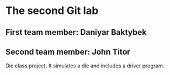 # The second Git lab
## First team member: Daniyar Baktybek
## Second team member: John Titor
Die class project. It simulates a die and includes a driver program.
